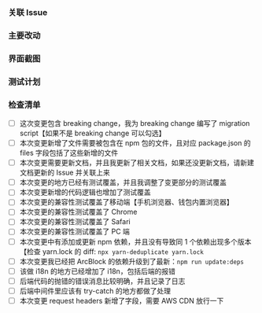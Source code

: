 ### 关联 Issue

<!-- 请用 fixes、closes、resolves、relates 这些关键词来关联 issue，原则上，所有 PR 都应该有关联 Issue -->

### 主要改动

<!--
  @example:
    1. 修复了 xxx
    2. 改进了 xxx
    3. 调整了 xxx
-->

### 界面截图

<!-- 如果改动的是跟 UI 相关的，不论是 CLI 还是 WEB 都应该截图 -->

### 测试计划

<!-- 如果本次变更没有自动化测试覆盖，你整理的测试用例集是什么？需要编写成 todo list 放到下面 -->

### 检查清单

- [ ] 这次变更包含 breaking change，我为 breaking change 编写了 migration script【如果不是 breaking change 可以勾选】
- [ ] 本次变更新增了文件需要被包含在 npm 包的文件，且对应 package.json 的 files 字段包括了这些新增的文件
- [ ] 本次变更需要更新文档，并且我更新了相关文档，如果还没更新文档，请新建文档更新的 Issue 并关联上来
- [ ] 本次变更的地方已经有测试覆盖，并且我调整了变更部分的测试覆盖
- [ ] 本次变更新增的代码逻辑也增加了测试覆盖
- [ ] 本次变更的兼容性测试覆盖了移动端【手机浏览器、钱包内置浏览器】
- [ ] 本次变更的兼容性测试覆盖了 Chrome
- [ ] 本次变更的兼容性测试覆盖了 Safari
- [ ] 本次变更的兼容性测试覆盖了 PC 端
- [ ] 本次变更中有添加或更新 npm 依赖，并且没有导致同 1 个依赖出现多个版本【检查 yarn.lock 的 diff: `npx yarn-deduplicate yarn.lock`
- [ ] 本次变更我已经把 ArcBlock 的依赖升级到了最新：`npm run update:deps`
- [ ] 该做 i18n 的地方已经增加了 i18n，包括后端的报错
- [ ] 后端代码的抛错的错误消息比较明确，并且记录了日志
- [ ] 后端中间件里应该有 try-catch 的地方都做了处理
- [ ] 本次变更 request headers 新增了字段，需要 AWS CDN 放行一下
